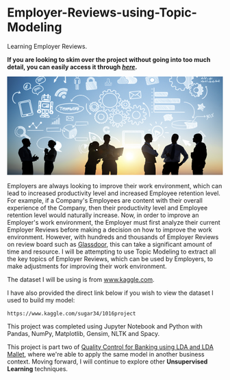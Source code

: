 # Employer-Reviews-using-Topic-Modeling

Learning Employer Reviews.

**If you are looking to skim over the project without going into too much detail, you can easily access it through [_here_](https://nbviewer.jupyter.org/github/mick-zhang/Employer-Reviews-using-Topic-Modeling/blob/master/Topic%20Employer%20Github.ipynb?flush_cache=true).**

<img src="Employer%20Reviews.jpg">

Employers are always looking to improve their work environment, which can lead to increased productivity level and increased Employee retention level. For example, if a Company's Employees are content with their overall experience of the Company, then their productivity level and Employee retention level would naturally increase. Now, in order to improve an Employer's work environment, the Employer must first analyze their current Employer Reviews before making a decision on how to improve the work environment. However, with hundreds and thousands of Employer Reviews on review board such as [Glassdoor](https://www.glassdoor.ca), this can take a significant amount of time and resource. I will be attempting to use Topic Modeling to extract all the key topics of Employer Reviews, which can be used by Employers, to make adjustments for improving their work environment.

The dataset I will be using is from www.kaggle.com.

I have also provided the direct link below if you wish to view the dataset I used to build my model:

    https://www.kaggle.com/sugar34/1016project

This project was completed using Jupyter Notebook and Python with Pandas, NumPy, Matplotlib, Gensim, NLTK and Spacy.

This project is part two of [Quality Control for Banking using LDA and LDA Mallet](https://github.com/mick-zhang/Quality-Control-for-Banking-using-LDA-and-LDA-Mallet), where we're able to apply the same model in another business context. Moving forward, I will continue to explore other **Unsupervised Learning** techniques.
